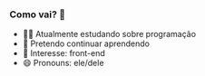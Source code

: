 ### Como vai? 👋



- 🤷‍♂️ Atualmente estudando sobre programação
- 🎇 Pretendo continuar aprendendo
- 🤔 Interesse: front-end 
- 😄 Pronouns: ele/dele

